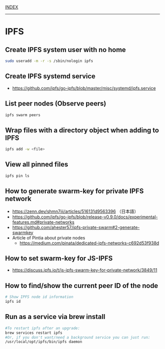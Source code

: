 [INDEX](../)

---

# IPFS

## Create IPFS system user with no home

```sh
sudo useradd -m -r -s /sbin/nologin ipfs
```

## Create IPFS systemd service

- https://github.com/ipfs/go-ipfs/blob/master/misc/systemd/ipfs.service

## List peer nodes (Observe peers)

```bash
ipfs swarm peers
```

## Wrap files with a directory object when adding to IPFS

```bash
ipfs add -w <file>
```

## View all pinned files

```bash
ipfs pin ls
```

## How to generate swarm-key for private IPFS network

- https://zenn.dev/shmn7iii/articles/516131d9563396 （日本語）
- https://github.com/ipfs/go-ipfs/blob/release-v0.9.0/docs/experimental-features.md#private-networks
- https://github.com/ahester57/ipfs-private-swarm#2-generate-swarmkey
- Article of Pintia about private nodes
  - https://medium.com/pinata/dedicated-ipfs-networks-c692d53f938d

## How to set swarm-key for JS-IPFS

- https://discuss.ipfs.io/t/js-ipfs-swarm-key-for-private-network/3849/11

## How to find/show the current peer ID of the node

```bash
# Show IPFS node id information
ipfs id
```

## Run as a service via brew install

```bash
#To restart ipfs after an upgrade:
brew services restart ipfs
#Or, if you don't want/need a background service you can just run:
/usr/local/opt/ipfs/bin/ipfs daemon
```
